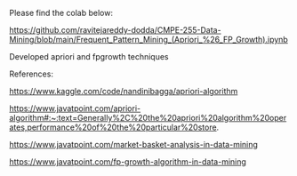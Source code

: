 Please find the colab below:

https://github.com/ravitejareddy-dodda/CMPE-255-Data-Mining/blob/main/Frequent_Pattern_Mining_(Apriori_%26_FP_Growth).ipynb

Developed apriori and fpgrowth techniques

References:

https://www.kaggle.com/code/nandinibagga/apriori-algorithm

https://www.javatpoint.com/apriori-algorithm#:~:text=Generally%2C%20the%20apriori%20algorithm%20operates,performance%20of%20the%20particular%20store.

https://www.javatpoint.com/market-basket-analysis-in-data-mining

https://www.javatpoint.com/fp-growth-algorithm-in-data-mining

